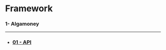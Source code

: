 # Framework
### 1- Algamoney
----
- ### [01 - API ](https://github.com/JoaoSchrock/Framework/tree/main/FRAMEWORK/src/)
